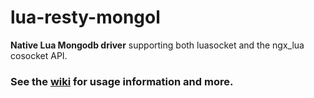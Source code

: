 lua-resty-mongol 
================

__Native Lua Mongodb driver__ supporting both luasocket and the ngx_lua cosocket API.

### See the [wiki](https://github.com/develephant/resty-mongol/wiki) for usage information and more.
